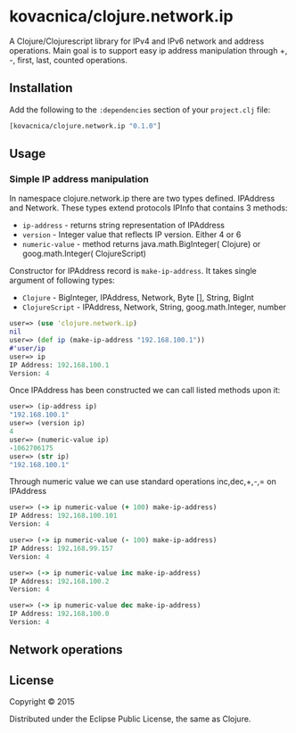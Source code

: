 # kovacnica/clojure.network.ip

A Clojure/Clojurescript library for IPv4 and IPv6 network and address operations. Main goal is to support easy ip address manipulation through +, -, first, last, counted operations.

## Installation

Add the following to the `:dependencies` section of your `project.clj` file:

```clj
[kovacnica/clojure.network.ip "0.1.0"]
```

## Usage

### Simple IP address manipulation
In namespace clojure.network.ip there are two types defined. IPAddress and Network. These types extend protocols IPInfo that contains 3 methods:

* `ip-address` - returns string representation of IPAddress
* `version` - Integer value that reflects IP version. Either 4 or 6
* `numeric-value` - method returns java.math.BigInteger( Clojure) or goog.math.Integer( ClojureScript)

Constructor for IPAddress record is `make-ip-address`. It takes single argument of following types:

* `Clojure` - BigInteger, IPAddress, Network, Byte [], String, BigInt
* `ClojureScript` - IPAddress, Network, String, goog.math.Integer, number

```clj
user=> (use 'clojure.network.ip)
nil
user=> (def ip (make-ip-address "192.168.100.1"))
#'user/ip
user=> ip
IP Address: 192.168.100.1
Version: 4
```

Once IPAddress has been constructed we can call listed methods upon it:

```clj
user=> (ip-address ip)
"192.168.100.1"
user=> (version ip)
4
user=> (numeric-value ip)
-1062706175
user=> (str ip)
"192.168.100.1"
```

Through numeric value we can use standard operations inc,dec,+,-,= on IPAddress

```clj
user=> (-> ip numeric-value (+ 100) make-ip-address)
IP Address: 192.168.100.101
Version: 4

user=> (-> ip numeric-value (- 100) make-ip-address)
IP Address: 192.168.99.157
Version: 4

user=> (-> ip numeric-value inc make-ip-address)
IP Address: 192.168.100.2
Version: 4

user=> (-> ip numeric-value dec make-ip-address)
IP Address: 192.168.100.0
Version: 4
```

## Network operations

## License

Copyright © 2015

Distributed under the Eclipse Public License, the same as Clojure.
